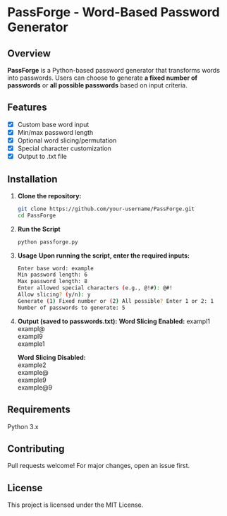 # PassForge - Word-Based Password Generator

##  Overview
**PassForge** is a Python-based password generator that transforms words into passwords. Users can choose to generate **a fixed number of passwords** or **all possible passwords** based on input criteria.

## Features  
- [x] Custom base word input  
- [x] Min/max password length  
- [x] Optional word slicing/permutation  
- [x] Special character customization  
- [x] Output to .txt file

## Installation
1. **Clone the repository:**
   ```sh
   git clone https://github.com/your-username/PassForge.git
   cd PassForge
   
2. **Run the Script**
   ```sh
   python passforge.py
   
3. **Usage**
   **Upon running the script, enter the required inputs:**
   ```sh
   Enter base word: example
   Min password length: 6
   Max password length: 8
   Enter allowed special characters (e.g., @!#): @#!
   Allow slicing? (y/n): y
   Generate (1) Fixed number or (2) All possible? Enter 1 or 2: 1
   Number of passwords to generate: 5


4. **Output (saved to passwords.txt):**
   **Word Slicing Enabled:**
   exampl1<br>
   exampl@<br>
   exampl9<br>
   example1<br>
   
   **Word Slicing Disabled:** <br>
   example2<br>
   example@<br>
   example9<br>
   example@9<br>

## Requirements <br>
   Python 3.x
   
## Contributing <br>
   Pull requests welcome! For major changes, open an issue first.

## License <br>
   This project is licensed under the MIT License.

